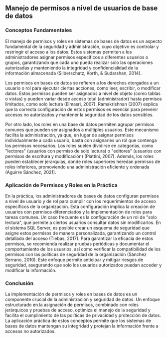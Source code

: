 ## Manejo de permisos a nivel de usuarios de base de datos

### Conceptos Fundamentales

El manejo de permisos y roles en sistemas de bases de datos es un aspecto fundamental de la seguridad y administración, cuyo objetivo es controlar y restringir el acceso a los datos. Estos sistemas permiten a los administradores asignar permisos específicos a diferentes usuarios o grupos, garantizando que cada uno pueda realizar solo las operaciones autorizadas y manteniendo la integridad y confidencialidad de la información almacenada (Silberschatz, Korth, & Sudarshan, 2014).

Los permisos en bases de datos se refieren a los derechos otorgados a un usuario o rol para ejecutar ciertas acciones, como leer, escribir, o modificar datos. Estos permisos pueden ser asignados a nivel de objeto (como tablas o vistas) y pueden variar desde acceso total (administrador) hasta permisos limitados, como solo lectura (Elmasri, 2007). Ramakrishnan (2007) explica que la correcta configuración de estos permisos es esencial para prevenir accesos no autorizados y mantener la seguridad de los datos sensibles.

Por otro lado, los roles en una base de datos permiten agrupar permisos comunes que pueden ser asignados a múltiples usuarios. Este mecanismo facilita la administración, ya que, en lugar de asignar permisos individualmente a cada usuario, basta con asignarles un rol que contenga los permisos necesarios. Los roles suelen dividirse en categorías, como "lectores" (usuarios con permiso de solo lectura) o "editores" (usuarios con permisos de escritura y modificación) (Piattini, 2007). Además, los roles pueden establecer jerarquías, donde roles superiores heredan permisos de roles inferiores, promoviendo una administración eficiente y ordenada (Aguirre Sánchez, 2021).

### Aplicación de Permisos y Roles en la Práctica

En la práctica, los administradores de bases de datos configuran permisos a nivel de usuario y de rol para cumplir con los requerimientos de acceso específicos de la organización. Esta configuración implica la creación de usuarios con permisos diferenciados y la implementación de roles para tareas comunes. Un caso frecuente es la configuración de un rol de "solo lectura", que permite a ciertos usuarios consultar datos sin modificarlos. En el sistema SQL Server, es posible crear un esquema de seguridad que asigne estos permisos de manera personalizada, garantizando un control detallado del acceso (Tiebas, 2017).
Para garantizar la eficacia de estos permisos, se recomienda realizar pruebas periódicas y documentar el comportamiento de los usuarios, así como verificar la compatibilidad de los permisos con las políticas de seguridad de la organización (Sánchez Serrano, 2010). Este enfoque permite anticipar y mitigar riesgos de seguridad, asegurando que solo los usuarios autorizados puedan acceder y modificar la información.

### Conclusión

La implementación de permisos y roles en bases de datos es un componente crucial de la administración y seguridad de datos. Un enfoque estructurado en la asignación de permisos, combinado con roles jerárquicos y pruebas de acceso, optimiza el manejo de la seguridad y facilita el cumplimiento de las políticas de privacidad y protección de datos. La aplicación práctica de estos conceptos permite que los sistemas de bases de datos mantengan su integridad y protejan la información frente a accesos no autorizados.
